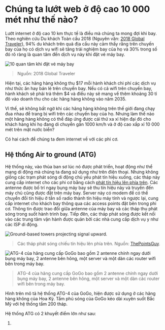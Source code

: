 # Chúng ta lướt web ở độ cao 10 000 mét như thế nào?

Lướt internet ở độ cao 10 km thực tế là điều mà chúng ta mong đợi khi bay. Theo nghiên cứu Du khách Toàn cầu 2018 (Nguyên văn: [2018 Global Traveler](https://www.gogoair.com/learning-center/2018-global-traveler-research-study/)), 94% du khách trên quả địa cầu này cảm thấy rằng trên chuyến bay của họ có dịch vụ wifi sẽ tăng trải nghiệm bay của họ và 30% trong số đó rõ ràng là quan tâm đến dịch vụ này khi đặt vé máy bay.

![10 quan tâm khi đặt vé máy bay](https://miro.medium.com/max/1306/0*OiNjMo2GsbQWQEoq)

> Nguồn: 2018 Global Traveler 

Hiện tại, các hãng hàng không thu $17 mỗi hành khách chi phí các dịch vụ như thức ăn hay bán lẻ trên chuyến bay. Nếu có cả wifi trên chuyến bay, hành khách sẽ phải trả thêm $4 và điều này sẽ mang về thêm khoảng 30 tỉ đô vào doanh thu cho các hãng hàng không vào năm 2035.

Vì thế, sẽ không bất ngờ khi các hãng hàng không trên thế giới đang chạy đua nhau để trang bị wifi trên các chuyến bay của họ. Nhưng làm thế nào một hãng hàng không có thể đáp ứng được cái thứ xa xỉ hiện đại đó cho khách hàng khi họ đang di chuyển gần 1000 km/h và ở độ cao xấp xỉ 10 000 mét trên mặt nước biển?

Có hai cách để chúng ta đem internet về với các phi cơ.

## Hệ thống Air to ground (ATG)

Hệ thống này, vào thủa ban sơ lúc nó được phát triển, hoạt động như thể mạng di động mà chúng ta đang sử dụng như trên điện thoại. Nhưng không giống các trạm phát sóng di động chủ yếu phát tín hiệu xuống, các tháp này cung cấp internet cho các phi cơ bằng cách [phát tín hiệu lên phía trên](https://fortune.com/2017/08/10/how-does-wifi-work-on-planes/). Các antenne được bố trí ngay bụng máy bay sẽ thu tín hiệu này và truyền đến máy chủ cũng được đặt trên máy bay. Server này có modem để có thể chuyển đổi tín hiệu ở tần số radio thành tín hiệu máy tính và ngược lại, cung cấp internet cho khách bay thông qua các access points đặt bên trong phi cơ. Thông tin được trao đổi giữa antenne của máy bay và các tháp thu phát sóng trong suốt hành trình bay. Tiếp đên, các tháp phát sóng được kết nối vào các trung tâm vận hành được quản bởi các nhà cung cấp dịch vụ y như các ISP di động.

![Ground-based towers projecting signal upward.](https://miro.medium.com/max/530/0*z8wD2ixUwoZwqZdV)

> Các tháp phát sóng chiếu tín hiệu lên phía trên. Nguồn: [ThePointsGuy](https://thepointsguy.com/2015/11/how-in-flight-wi-fi-works/).

![ATG-4 của hãng cung cấp GoGo bao gồm 2 antenne chính ngay dưới bụng máy bay, 2 antenne bên hông, một server và một dàn các router wifi bên trong máy bay.](https://miro.medium.com/max/1000/0*r-18bsHXs3IJhpae)

> ATG-4 của hãng cung cấp GoGo bao gồm 2 antenne chính ngay dưới bụng máy bay, 2 antenne bên hông, một server và một dàn các router wifi bên trong máy bay.

Hình trên mô tả hệ thống ATG-4 của GoGo, hiện được sử dụng ở các hãng hàng không của Hoa Kỳ. Tầm phủ sóng của GoGo kéo dài xuyên suốt Bắc Mỹ với hệ thống tầm 200 tháp.

Hệ thống ATG có 2 khuyết điểm lớn như sau:

1. 